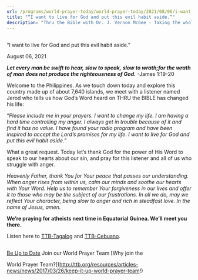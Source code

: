 ```yaml
---
url: /programs/world-prayer-today/world-prayer-today/2021/08/06/i-want-to-live-for-god-and-put-this-evil-habit-aside
title: "“I want to live for God and put this evil habit aside.”"
description: "Thru the Bible with Dr. J. Vernon McGee - Taking the whole Word to the whole world"
---
```







## 
 “I want to live for God and put this evil habit aside.”


August 06, 2021




***Let every man be swift to hear, slow to speak, slow to wrath;for the wrath of man does not produce the righteousness of God.*** -James 1:19-20  


Welcome to the Philippines. As we touch down today and explore this country made up of about 7,640 islands, we meet with a listener named Jerod who tells us how God’s Word heard on THRU the BIBLE has changed his life:

“*Please include me in your prayers. I want to change my life.* *I am having a hard time controlling my anger. I always get in trouble because of it and find it has no value. I have found your radio program and have been inspired to accept the Lord’s promises for my life. I want to live for God and put this evil habit aside.”*

What a great request. Today let’s thank God for the power of His Word to speak to our hearts about our sin, and pray for this listener and all of us who struggle with anger.  


*Heavenly Father, thank You for Your peace that passes our understanding. When anger rises from within us, calm our minds and soothe our hearts with Your Word. Help us to remember Your forgiveness in our lives and offer it to those who may be the subject of our frustrations. In all we do, may we reflect Your character, being slow to anger and rich in steadfast love. In the name of Jesus, amen.*

**We’re praying for atheists next time in Equatorial Guinea. We’ll meet you there.**

Listen here to [TTB-Tagalog](https://ttb.twr.org/home/day,0302/language,TGL) and [TTB-Cebuano](https://ttb.twr.org/home/day,0300/language,CEB).







## 




[Be Up to Date](http://feeds.feedburner.com/WorldPrayerToday "World Prayer Today RSS Feed")
Join our World Prayer Team
[Why join the  

World Prayer Team?](http://ttb.org/resources/articles-news/news/2017/03/26/keep-it-up-world-prayer-team!)




